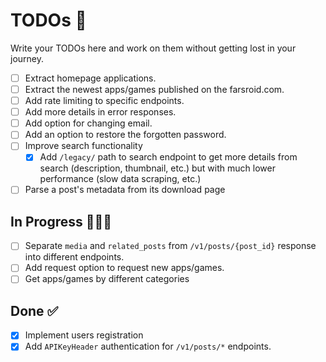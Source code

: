 
# TODOs 📝

Write your TODOs here and work on them without getting lost in your journey.

- [ ] Extract homepage applications.
- [ ] Extract the newest apps/games published on the farsroid.com.
- [ ] Add rate limiting to specific endpoints.
- [ ] Add more details in error responses.
- [ ] Add option for changing email.
- [ ] Add an option to restore the forgotten password.  
- [ ] Improve search functionality
  - [x] Add `/legacy/` path to search endpoint to get more details from search (description, thumbnail, etc.) but with much lower performance (slow data scraping, etc.)
- [ ] Parse a post's metadata from its download page

## In Progress 👨🏻‍💻

- [ ] Separate `media` and `related_posts` from ``/v1/posts/{post_id}`` response into different endpoints.
- [ ] Add request option to request new apps/games.
- [ ] Get apps/games by different categories

## Done ✅

- [x] Implement users registration
- [x] Add `APIKeyHeader` authentication for `/v1/posts/*` endpoints.
